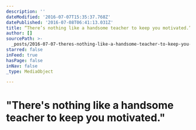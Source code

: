 ```yaml
---
description: ''
dateModified: '2016-07-07T15:35:37.768Z'
datePublished: '2016-07-08T06:41:13.031Z'
title: “There’s nothing like a handsome teacher to keep you motivated.”
author: []
sourcePath: >-
  _posts/2016-07-07-theres-nothing-like-a-handsome-teacher-to-keep-you-motivat.md
starred: false
inFeed: true
hasPage: false
inNav: false
_type: MediaObject

---
```

# "There's nothing like a handsome teacher to keep you motivated."